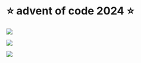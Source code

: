 # ⭐️ advent of code 2024 ⭐️

![](https://img.shields.io/badge/day%20📅-22-blue)
  
![](https://img.shields.io/badge/stars%20⭐-26-yellow)
  
![](https://img.shields.io/badge/days%20completed-12-red)
